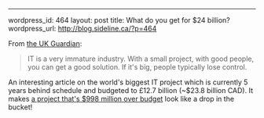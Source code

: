 --- 
wordpress_id: 464
layout: post
title: What do you get for $24 billion?
wordpress_url: http://blog.sideline.ca/?p=464

From [the UK Guardian](http://www.guardian.co.uk/society/2009/jul/09/nhs-computer-programme-failure):

>IT is a very immature industry. With a small project, with good people, you can get a good solution. If it's big, people typically lose control.

An interesting article on the world's biggest IT project which is currently 5 years behind schedule and budgeted to &pound;12.7 billion (~$23.8 billion CAD).  It makes [a project that's $998 million over budget](http://www.maxwideman.com/papers/boondoggle/boondoggle.pdf) look like a drop in the bucket!
